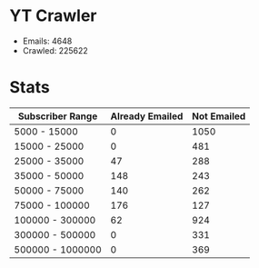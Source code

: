 # YT Crawler
- Emails: 4648
- Crawled: 225622

# Stats
| Subscriber Range  | Already Emailed | Not Emailed |
|-------|-------|-------|
| 5000 - 15000 | 0 | 1050 |
| 15000 - 25000 | 0 | 481 |
| 25000 - 35000 | 47 | 288 |
| 35000 - 50000 | 148 | 243 |
| 50000 - 75000 | 140 | 262 |
| 75000 - 100000 | 176 | 127 |
| 100000 - 300000 | 62 | 924 |
| 300000 - 500000 | 0 | 331 |
| 500000 - 1000000 | 0 | 369 |
